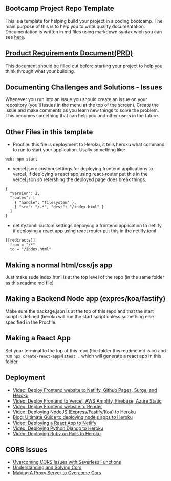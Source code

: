 ## Bootcamp Project Repo Template

This is a template for helping build your project in a coding bootcamp. The main purpose of this is to help you to write quality documentation. Documentation is written in md files using markdown syntax wich you can see [here](https://www.markdownguide.org/basic-syntax/).

## [Product Requirements Document(PRD)](./docs/prd.md)

This document should be filled out before starting your project to help you think through what your building. 

## Documenting Challenges and Solutions - Issues

Whenever you run into an issue you should create an issue on your repository (you'll issues in the menu at the top of the screen). Create the issue and make comments as you learn new things to solve the problem. This becomes something that can help you and other users in the future.

## Other Files in this template

- Procfile: this file is deployment to Heroku, it tells heroku what command to run to start your application. Usally something like:

```
web: npm start
```

- vercel.json: custom settings for deploying frontend applications to vercel, if deploying a react app using react-router put this in the vercel.json so refershing the deployed page does break things.

```
{
  "version": 2,
  "routes": [
    { "handle": "filesystem" },
    { "src": "/.*", "dest": "/index.html" }
  ]
}
```

- netlify.toml: custom settings deploying a frontend application to netlify, if deploying a react app using react router put this in the netlify.toml

```
[[redirects]]
  from = "/*"
  to = "/index.html"
```

## Making a normal html/css/js app

Just make sude index.html is at the top level of the repo (in the same folder as this readme.md file)

## Making a Backend Node app (expres/koa/fastify)

Make sure the package.json is at the top of this repo and that the start script is defined (heroku will run the start script unless something else specified in the Procfile.

## Making a React App

Set your terminal to the top of this repo (the folder this readme.md is in) and run `npx create-react-app@latest .` which will generate a react app in this folder.

## Deployment

- [Video: Deploy Frontend website to Netlify, Github Pages, Surge, and Heroku](https://www.youtube.com/watch?v=HCDCrjQsEhg)
- [Video: Deploy Frontend to Vercel, AWS Amplify, Firebase, Azure Static](https://www.youtube.com/watch?v=2FVY_lm-mTY)
- [Video: Deploy Frontend website to Render](https://www.youtube.com/watch?v=bB7I-MeI6sY)
- [Video: Deploying NodeJS (Express/Fastify/Koa) to Heroku](https://www.youtube.com/watch?v=hjlAhda-5B4)
- [Blog: Ultimate Guide to deploying nodejs apps to Heroku](https://tuts.alexmercedcoder.com/2021/4/deploying_node_heroku/)
- [Video: Deploying a React App to Netlify](https://www.youtube.com/watch?v=XwOUYUBCaoI)
- [Video: Deploying Python Django to Heroku](https://www.youtube.com/watch?v=Qi2q3c9BNww)
- [Video: Deploying Ruby on Rails to Heroku](https://www.youtube.com/watch?v=n9V_1X8uGZM)

## CORS Issues

- [Overcoming CORS Issues with Severless Functions](https://www.youtube.com/watch?v=wCO4ZLJEDB8)
- [Understanding and Solving Cors](https://www.youtube.com/watch?v=fsMKB7PJoFY)
- [Making A Proxy Server to Overcome Cors](https://www.youtube.com/watch?v=5CFafWpWwxo)
